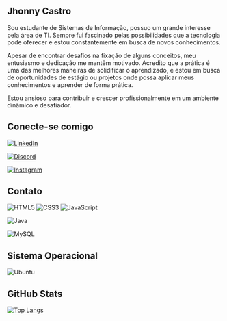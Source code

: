 
## Jhonny Castro
Sou estudante de Sistemas de Informação, possuo um grande interesse pela área de TI. Sempre fui fascinado pelas possibilidades que a tecnologia pode oferecer e estou constantemente em busca de novos conhecimentos.

Apesar de encontrar desafios na fixação de alguns conceitos, meu entusiasmo e dedicação me mantêm motivado. Acredito que a prática é uma das melhores maneiras de solidificar o aprendizado, e estou em busca de oportunidades de estágio ou projetos onde possa aplicar meus conhecimentos e aprender de forma prática.

Estou ansioso para contribuir e crescer profissionalmente em um ambiente dinâmico e desafiador. 


## Conecte-se comigo
[![LinkedIn](https://img.shields.io/badge/LinkedIn-0077B5?style=for-the-badge&logo=linkedin&logoColor=white)](https://www.linkedin.com/in/jhonata-castro-devFullStack)

[![Discord](https://img.shields.io/badge/Discord-7289DA?style=for-the-badge&logo=discord&logoColor=white)](https://discord.com/channels/@bobycastro/)

[![Instagram](https://img.shields.io/badge/-Instagram-%23E4405F?style=for-the-badge&logo=instagram&logoColor=white)](https://www.instagram.com/jhonny_bcastro/)

## Contato
![HTML5](https://img.shields.io/badge/HTML5-E34F26?style=for-the-badge&logo=html5&logoColor=white) ![CSS3](https://img.shields.io/badge/CSS3-1572B6?style=for-the-badge&logo=css3&logoColor=white)
 ![JavaScript](https://img.shields.io/badge/JavaScript-F7DF1E?style=for-the-badge&logo=javascript&logoColor=black)

![Java](https://img.shields.io/badge/java-%23ED8B00.svg?style=for-the-badge&logo=openjdk&logoColor=white)

![MySQL](https://img.shields.io/badge/MySQL-00000F?style=for-the-badge&logo=mysql&logoColor=white)

## Sistema Operacional
![Ubuntu](https://img.shields.io/badge/Ubuntu-35495E?style=for-the-badge&logo=ubuntu&logoColor=2CA5E0)

## GitHub Stats
[![Top Langs](https://github-readme-stats-git-masterrstaa-rickstaa.vercel.app/api/top-langs/?username=JhonnyBCastro&layout=compact&bg_color=000&border_color=30A3DC&title_color=E94D5F&text_color=FFF)](https://github.com/JhonnyBCastro)
